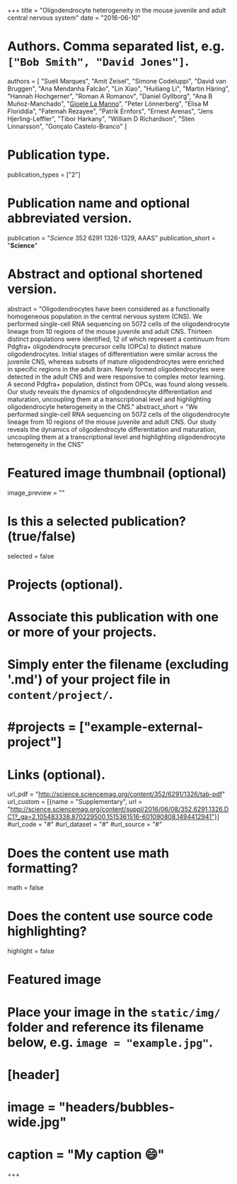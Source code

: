 +++
title = "Oligodendrocyte heterogeneity in the mouse juvenile and adult central nervous system"
date = "2016-06-10"

# Authors. Comma separated list, e.g. `["Bob Smith", "David Jones"]`.
authors = [
"Sueli Marques",
"Amit Zeisel",
"Simone Codeluppi",
"David van Bruggen",
"Ana Mendanha Falcão",
"Lin Xiao",
"Huiliang Li",
"Martin Häring",
"Hannah Hochgerner",
"Roman A Romanov",
"Daniel Gyllborg",
"Ana B Muñoz-Manchado",
"<u>Gioele La Manno</u>",
"Peter Lönnerberg",
"Elisa M Floriddia",
"Fatemah Rezayee",
"Patrik Ernfors",
"Ernest Arenas",
"Jens Hjerling-Leffler",
"Tibor Harkany",
"William D Richardson",
"Sten Linnarsson",
"Gonçalo Castelo-Branco"
]

# Publication type.
publication_types = ["2"]

# Publication name and optional abbreviated version.
publication = "*Science* 352 6291 1326-1329, AAAS"
publication_short = "**Science**"

# Abstract and optional shortened version.
abstract = "Oligodendrocytes have been considered as a functionally homogeneous population in the central nervous system (CNS). We performed single-cell RNA sequencing on 5072 cells of the oligodendrocyte lineage from 10 regions of the mouse juvenile and adult CNS. Thirteen distinct populations were identified, 12 of which represent a continuum from Pdgfra+ oligodendrocyte precursor cells (OPCs) to distinct mature oligodendrocytes. Initial stages of differentiation were similar across the juvenile CNS, whereas subsets of mature oligodendrocytes were enriched in specific regions in the adult brain. Newly formed oligodendrocytes were detected in the adult CNS and were responsive to complex motor learning. A second Pdgfra+ population, distinct from OPCs, was found along vessels. Our study reveals the dynamics of oligodendrocyte differentiation and maturation, uncoupling them at a transcriptional level and highlighting oligodendrocyte heterogeneity in the CNS."
abstract_short = "We performed single-cell RNA sequencing on 5072 cells of the oligodendrocyte lineage from 10 regions of the mouse juvenile and adult CNS. Our study reveals the dynamics of oligodendrocyte differentiation and maturation, uncoupling them at a transcriptional level and highlighting oligodendrocyte heterogeneity in the CNS"

# Featured image thumbnail (optional)
image_preview = ""

# Is this a selected publication? (true/false)
selected = false

# Projects (optional).
#   Associate this publication with one or more of your projects.
#   Simply enter the filename (excluding '.md') of your project file in `content/project/`.
# #projects = ["example-external-project"]

# Links (optional).
url_pdf = "http://science.sciencemag.org/content/352/6291/1326/tab-pdf"
url_custom = [{name = "Supplementary", url = "http://science.sciencemag.org/content/suppl/2016/06/08/352.6291.1326.DC1?_ga=2.105483338.870229500.1515361516-601090808.1494412941"}]
#url_code = "#"
#url_dataset = "#"
#url_source = "#"


# Does the content use math formatting?
math = false

# Does the content use source code highlighting?
highlight = false

# Featured image
# Place your image in the `static/img/` folder and reference its filename below, e.g. `image = "example.jpg"`.
# [header]
# image = "headers/bubbles-wide.jpg"
# caption = "My caption :smile:"

+++
